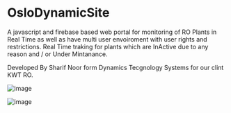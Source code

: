 # OsloDynamicSite

A javascript and firebase based web portal for monitoring of RO Plants in Real Time as well as have multi user envoiroment with user rights and restrictions. Real Time traking for plants which are InActive due to any reason and / or Under Mintanance.

Developed By Sharif Noor form Dynamics Tecgnology Systems for our clint KWT RO.

![image](https://user-images.githubusercontent.com/51181715/152967172-d351b166-3135-4d0c-877d-efc812ab9ba9.png)

![image](https://user-images.githubusercontent.com/51181715/152967299-ed67cfd2-c134-40c1-ba20-848bfb58f847.png)
